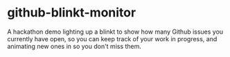 # github-blinkt-monitor

A hackathon demo lighting up a blinkt to show how many Github issues you currently have open, so you can keep track of your work in progress, and animating new ones in so you don't miss them.